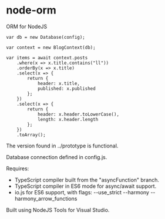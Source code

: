 # node-orm
ORM for NodeJS

    var db = new Database(config);

    var context = new BlogContext(db);

    var items = await context.posts
        .where(x => x.title.contains("ll"))
        .orderBy(x => x.title)
        .select(x => {
            return {
                header: x.title,
                published: x.published
            };
        })
        .select(x => {
            return {
                header: x.header.toLowerCase(),
                length: x.header.length
            };
        })
        .toArray();

The version found in ../prototype is functional.

Database connection defined in config.js.

Requires:

* TypeScript compiler built from the "asyncFunction" branch.
* TypeScript compiler in ES6 mode for async/await support.
* io.js for ES6 support, with flags: --use_strict --harmony  --harmony_arrow_functions


Built using NodeJS Tools for Visual Studio.
